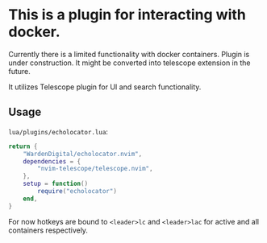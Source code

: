 # This is a plugin for interacting with docker. 
Currently there is a limited functionality with docker containers. Plugin is under construction.
It might be converted into telescope extension in the future.

It utilizes Telescope plugin for UI and search functionality.

## Usage

`lua/plugins/echolocator.lua`:

```lua
return {
    "WardenDigital/echolocator.nvim",
    dependencies = {
        "nvim-telescope/telescope.nvim",
    },
    setup = function()
        require("echolocator")
    end,
}

```
For now hotkeys are bound to `<leader>lc` and `<leader>lac` for active and all containers respectively.

